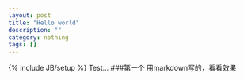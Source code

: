 ```yaml
---
layout: post
title: "Hello world"
description: ""
category: nothing
tags: []
---
```

{% include JB/setup %}
Test...
###第一个
用markdown写的，看看效果

